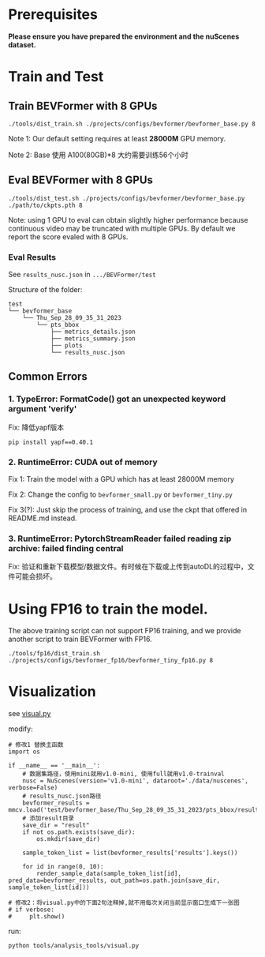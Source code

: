 # Prerequisites

**Please ensure you have prepared the environment and the nuScenes dataset.**

# Train and Test

## Train BEVFormer with 8 GPUs 
```
./tools/dist_train.sh ./projects/configs/bevformer/bevformer_base.py 8
```

Note 1: Our default setting requires at least **28000M** GPU memory.

Note 2: Base 使用 A100(80GB)*8 大约需要训练56个小时

## Eval BEVFormer with 8 GPUs
```
./tools/dist_test.sh ./projects/configs/bevformer/bevformer_base.py ./path/to/ckpts.pth 8
```
Note: using 1 GPU to eval can obtain slightly higher performance because continuous video may be truncated with multiple GPUs. By default we report the score evaled with 8 GPUs.

### Eval Results
See `results_nusc.json` in `.../BEVFormer/test`

Structure of the folder:
```
test
└── bevformer_base
    └── Thu_Sep_28_09_35_31_2023
        └── pts_bbox
            ├── metrics_details.json
            ├── metrics_summary.json
            ├── plots
            └── results_nusc.json
```

## Common Errors
### 1. TypeError: FormatCode() got an unexpected keyword argument 'verify'
Fix: 降低yapf版本

```
pip install yapf==0.40.1
```
### 2. RuntimeError: CUDA out of memory
Fix 1: Train the model with a GPU which has at least 28000M memory

Fix 2: Change the config to `bevformer_small.py` or `bevformer_tiny.py`

Fix 3(?): Just skip the process of training, and use the ckpt that offered in README.md instead.

### 3. RuntimeError: PytorchStreamReader failed reading zip archive: failed finding central
Fix: 验证和重新下载模型/数据文件。有时候在下载或上传到autoDL的过程中，文件可能会损坏。

# Using FP16 to train the model.
The above training script can not support FP16 training, 
and we provide another script to train BEVFormer with FP16.

```
./tools/fp16/dist_train.sh ./projects/configs/bevformer_fp16/bevformer_tiny_fp16.py 8
```


# Visualization 

see [visual.py](../tools/analysis_tools/visual.py)

modify:
```
# 修改1 替换主函数
import os

if __name__ == '__main__':
    # 数据集路径，使用mini就用v1.0-mini, 使用full就用v1.0-trainval
    nusc = NuScenes(version='v1.0-mini', dataroot='./data/nuscenes', verbose=False)
    # results_nusc.json路径
    bevformer_results = mmcv.load('test/bevformer_base/Thu_Sep_28_09_35_31_2023/pts_bbox/results_nusc.json')
    # 添加result目录
    save_dir = "result"
    if not os.path.exists(save_dir):
        os.mkdir(save_dir)

    sample_token_list = list(bevformer_results['results'].keys())
    
    for id in range(0, 10):
        render_sample_data(sample_token_list[id], pred_data=bevformer_results, out_path=os.path.join(save_dir, sample_token_list[id]))

# 修改2：将visual.py中的下面2句注释掉,就不用每次关闭当前显示窗口生成下一张图
# if verbose:
#     plt.show()
```

run:
```
python tools/analysis_tools/visual.py
```

